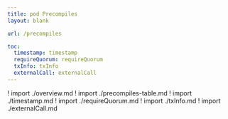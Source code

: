 ```yaml
---
title: pod Precompiles
layout: blank

url: /precompiles

toc:
  timestamp: timestamp
  requireQuorum: requireQuorum
  txInfo: txInfo
  externalCall: externalCall
---
```


! import ./overview.md
! import ./precompiles-table.md
! import ./timestamp.md
! import ./requireQuorum.md
! import ./txInfo.md
! import ./externalCall.md